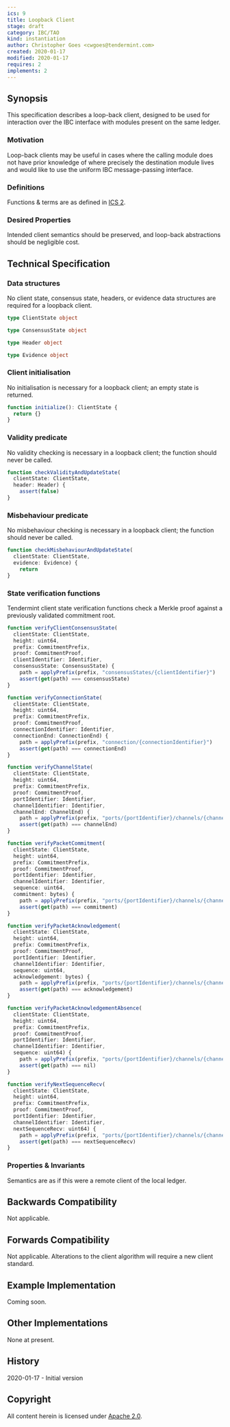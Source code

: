 ```yaml
---
ics: 9
title: Loopback Client
stage: draft
category: IBC/TAO
kind: instantiation
author: Christopher Goes <cwgoes@tendermint.com>
created: 2020-01-17
modified: 2020-01-17
requires: 2
implements: 2
---
```


## Synopsis

This specification describes a loop-back client, designed to be used for interaction over the IBC interface with modules present on the same ledger.

### Motivation

Loop-back clients may be useful in cases where the calling module does not have prior knowledge of where precisely the destination module lives and would like to use the uniform IBC message-passing interface.

### Definitions

Functions & terms are as defined in [ICS 2](../ics-002-client-semantics).

### Desired Properties

Intended client semantics should be preserved, and loop-back abstractions should be negligible cost.

## Technical Specification

### Data structures

No client state, consensus state, headers, or evidence data structures are required for a loopback client.

```typescript
type ClientState object

type ConsensusState object

type Header object

type Evidence object
```

### Client initialisation

No initialisation is necessary for a loopback client; an empty state is returned.

```typescript
function initialize(): ClientState {
  return {}
}
```

### Validity predicate

No validity checking is necessary in a loopback client; the function should never be called.

```typescript
function checkValidityAndUpdateState(
  clientState: ClientState,
  header: Header) {
    assert(false)
}
```

### Misbehaviour predicate

No misbehaviour checking is necessary in a loopback client; the function should never be called.

```typescript
function checkMisbehaviourAndUpdateState(
  clientState: ClientState,
  evidence: Evidence) {
    return
}
```

### State verification functions

Tendermint client state verification functions check a Merkle proof against a previously validated commitment root.

```typescript
function verifyClientConsensusState(
  clientState: ClientState,
  height: uint64,
  prefix: CommitmentPrefix,
  proof: CommitmentProof,
  clientIdentifier: Identifier,
  consensusState: ConsensusState) {
    path = applyPrefix(prefix, "consensusStates/{clientIdentifier}")
    assert(get(path) === consensusState)
}

function verifyConnectionState(
  clientState: ClientState,
  height: uint64,
  prefix: CommitmentPrefix,
  proof: CommitmentProof,
  connectionIdentifier: Identifier,
  connectionEnd: ConnectionEnd) {
    path = applyPrefix(prefix, "connection/{connectionIdentifier}")
    assert(get(path) === connectionEnd)
}

function verifyChannelState(
  clientState: ClientState,
  height: uint64,
  prefix: CommitmentPrefix,
  proof: CommitmentProof,
  portIdentifier: Identifier,
  channelIdentifier: Identifier,
  channelEnd: ChannelEnd) {
    path = applyPrefix(prefix, "ports/{portIdentifier}/channels/{channelIdentifier}")
    assert(get(path) === channelEnd)
}

function verifyPacketCommitment(
  clientState: ClientState,
  height: uint64,
  prefix: CommitmentPrefix,
  proof: CommitmentProof,
  portIdentifier: Identifier,
  channelIdentifier: Identifier,
  sequence: uint64,
  commitment: bytes) {
    path = applyPrefix(prefix, "ports/{portIdentifier}/channels/{channelIdentifier}/packets/{sequence}")
    assert(get(path) === commitment)
}

function verifyPacketAcknowledgement(
  clientState: ClientState,
  height: uint64,
  prefix: CommitmentPrefix,
  proof: CommitmentProof,
  portIdentifier: Identifier,
  channelIdentifier: Identifier,
  sequence: uint64,
  acknowledgement: bytes) {
    path = applyPrefix(prefix, "ports/{portIdentifier}/channels/{channelIdentifier}/acknowledgements/{sequence}")
    assert(get(path) === acknowledgement)
}

function verifyPacketAcknowledgementAbsence(
  clientState: ClientState,
  height: uint64,
  prefix: CommitmentPrefix,
  proof: CommitmentProof,
  portIdentifier: Identifier,
  channelIdentifier: Identifier,
  sequence: uint64) {
    path = applyPrefix(prefix, "ports/{portIdentifier}/channels/{channelIdentifier}/acknowledgements/{sequence}")
    assert(get(path) === nil)
}

function verifyNextSequenceRecv(
  clientState: ClientState,
  height: uint64,
  prefix: CommitmentPrefix,
  proof: CommitmentProof,
  portIdentifier: Identifier,
  channelIdentifier: Identifier,
  nextSequenceRecv: uint64) {
    path = applyPrefix(prefix, "ports/{portIdentifier}/channels/{channelIdentifier}/nextSequenceRecv")
    assert(get(path) === nextSequenceRecv)
}
```

### Properties & Invariants

Semantics are as if this were a remote client of the local ledger.

## Backwards Compatibility

Not applicable.

## Forwards Compatibility

Not applicable. Alterations to the client algorithm will require a new client standard.

## Example Implementation

Coming soon.

## Other Implementations

None at present.

## History

2020-01-17 - Initial version

## Copyright

All content herein is licensed under [Apache 2.0](https://www.apache.org/licenses/LICENSE-2.0).
